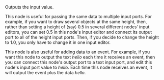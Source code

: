 Outputs the input value. 

This node is useful for passing the same data to multiple input ports. For example, if you want to draw several objects at the same height, then, rather than setting a height of (say) 0.5 in several different nodes' input editors, you can set 0.5 in this node's input editor and connect its output port to all of the height input ports. Then, if you decide to change the height to 1.0, you only have to change it in one input editor. 

This node is also useful for adding data to an event. For example, if you want this node to output the text *hello* each time it receives an event, then you can connect this node's output port to a text input port, and edit this node's input port value to *hello*. Each time this node receives an event, it will output the event plus the data *hello*. 

